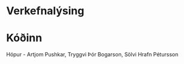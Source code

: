 #                                          Verkefnalýsing

# Kóðinn

Hópur - Artjom Pushkar, Tryggvi Þór Bogarson, Sölvi Hrafn Pétursson
